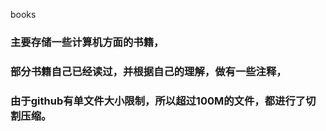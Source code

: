 books
### 主要存储一些计算机方面的书籍，
### 部分书籍自己已经读过，并根据自己的理解，做有一些注释，
### 由于github有单文件大小限制，所以超过100M的文件，都进行了切割压缩。
